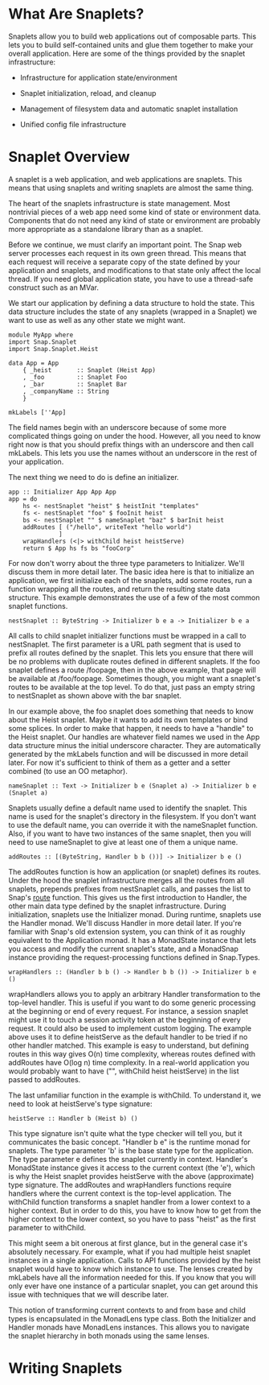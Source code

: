# What Are Snaplets?

Snaplets allow you to build web applications out of composable parts. This
lets you to build self-contained units and glue them together to make your
overall application. Here are some of the things provided by the snaplet
infrastructure:

  - Infrastructure for application state/environment
  
  - Snaplet initialization, reload, and cleanup
  
  - Management of filesystem data and automatic snaplet installation
  
  - Unified config file infrastructure


# Snaplet Overview

A snaplet is a web application, and web applications are snaplets. This means
that using snaplets and writing snaplets are almost the same thing.

The heart of the snaplets infrastructure is state management. Most nontrivial
pieces of a web app need some kind of state or environment data. Components
that do not need any kind of state or environment are probably more appropriate
as a standalone library than as a snaplet.

Before we continue, we must clarify an important point. The Snap web server
processes each request in its own green thread. This means that each request
will receive a separate copy of the state defined by your application and
snaplets, and modifications to that state only affect the local thread. If you
need global application state, you have to use a thread-safe construct such as
an MVar.

We start our application by defining a data structure to hold the state. This
data structure includes the state of any snaplets (wrapped in a Snaplet) we
want to use as well as any other state we might want.

    module MyApp where
    import Snap.Snaplet
    import Snap.Snaplet.Heist

    data App = App
        { _heist       :: Snaplet (Heist App)
        , _foo         :: Snaplet Foo
        , _bar         :: Snaplet Bar
        , _companyName :: String
        }

    mkLabels [''App]

The field names begin with an underscore because of some more complicated
things going on under the hood. However, all you need to know right now is that
you should prefix things with an underscore and then call mkLabels. This lets
you use the names without an underscore in the rest of your application.

The next thing we need to do is define an initializer.

    app :: Initializer App App App
    app = do
        hs <- nestSnaplet "heist" $ heistInit "templates"
        fs <- nestSnaplet "foo" $ fooInit heist
        bs <- nestSnaplet "" $ nameSnaplet "baz" $ barInit heist
        addRoutes [ ("/hello", writeText "hello world")
                  ]
        wrapHandlers (<|> withChild heist heistServe)
        return $ App hs fs bs "fooCorp"

For now don't worry about the three type parameters to Initializer. We'll
discuss them in more detail later. The basic idea here is that to initialize an
application, we first initialize each of the snaplets, add some routes, run a
function wrapping all the routes, and return the resulting state data
structure. This example demonstrates the use of a few of the most common
snaplet functions.

    nestSnaplet :: ByteString -> Initializer b e a -> Initializer b e a

All calls to child snaplet initializer functions must be wrapped in a call to
nestSnaplet. The first parameter is a URL path segment that is used to prefix
all routes defined by the snaplet. This lets you ensure that there will be no
problems with duplicate routes defined in different snaplets. If the foo
snaplet defines a route /foopage, then in the above example, that page will be
available at /foo/foopage. Sometimes though, you might want a snaplet's routes
to be available at the top level. To do that, just pass an empty string to
nestSnaplet as shown above with the bar snaplet.

In our example above, the foo snaplet does something that needs to know about
the Heist snaplet. Maybe it wants to add its own templates or bind some
splices. In order to make that happen, it needs to have a "handle" to the Heist
snaplet. Our handles are whatever field names we used in the App data structure
minus the initial underscore character. They are automatically generated by the
mkLabels function and will be discussed in more detail later. For now it's
sufficient to think of them as a getter and a setter combined (to use an OO
metaphor).

    nameSnaplet :: Text -> Initializer b e (Snaplet a) -> Initializer b e (Snaplet a)

Snaplets usually define a default name used to identify the snaplet. This name
is used for the snaplet's directory in the filesystem. If you don't want to use
the default name, you can override it with the nameSnaplet function. Also, if
you want to have two instances of the same snaplet, then you will need to use
nameSnaplet to give at least one of them a unique name.

    addRoutes :: [(ByteString, Handler b b ())] -> Initializer b e ()

The addRoutes function is how an application (or snaplet) defines its routes.
Under the hood the snaplet infrastructure merges all the routes from all
snaplets, prepends prefixes from nestSnaplet calls, and passes the list to
Snap's
[route](http://hackage.haskell.org/packages/archive/snap-core/0.5.1.4/doc/html/Snap-Types.html#v:route)
function. This gives us the first introduction to Handler, the other main data
type defined by the snaplet infrastructure. During initialization, snaplets use
the Initializer monad. During runtime, snaplets use the Handler monad. We'll
discuss Handler in more detail later. If you're familiar with Snap's old
extension system, you can think of it as roughly equivalent to the Application
monad. It has a MonadState instance that lets you access and modify the current
snaplet's state, and a MonadSnap instance providing the request-processing
functions defined in Snap.Types.

    wrapHandlers :: (Handler b b () -> Handler b b ()) -> Initializer b e ()

wrapHandlers allows you to apply an arbitrary Handler transformation to the
top-level handler. This is useful if you want to do some generic processing at
the beginning or end of every request. For instance, a session snaplet might
use it to touch a session activity token at the beginning of every request. It
could also be used to implement custom logging. The example above uses it to
define heistServe as the default handler to be tried if no other handler
matched. This example is easy to understand, but defining routes in this way
gives O(n) time complexity, whereas routes defined with addRoutes have O(log n)
time complexity. In a real-world application you would probably want to have
("", withChild heist heistServe) in the list passed to addRoutes.

The last unfamiliar function in the example is withChild. To understand it, we
need to look at heistServe's type signature:

    heistServe :: Handler b (Heist b) ()

This type signature isn't quite what the type checker will tell you, but it
communicates the basic concept. "Handler b e" is the runtime monad for
snaplets. The type parameter 'b' is the base state type for the application.
The type parameter e defines the snaplet currently in context. Handler's
MonadState instance gives it access to the current context (the 'e'), which is
why the Heist snaplet provides heistServe with the above (approximate) type
signature. The addRoutes and wrapHandlers functions require handlers where the
current context is the top-level application. The withChild function
transforms a snaplet handler from a lower context to a higher context. But in
order to do this, you have to know how to get from the higher context to the
lower context, so you have to pass "heist" as the first parameter to
withChild.

This might seem a bit onerous at first glance, but in the general case it's
absolutely necessary. For example, what if you had multiple heist snaplet
instances in a single application. Calls to API functions provided by the heist
snaplet would have to know which instance to use. The lenses created by
mkLabels have all the information needed for this. If you know that you will
only ever have one instance of a particular snaplet, you can get around this
issue with techniques that we will describe later.

This notion of transforming current contexts to and from base and child types
is encapsulated in the MonadLens type class. Both the Initializer and Handler
monads have MonadLens instances. This allows you to navigate the snaplet
hierarchy in both monads using the same lenses.


# Writing Snaplets

